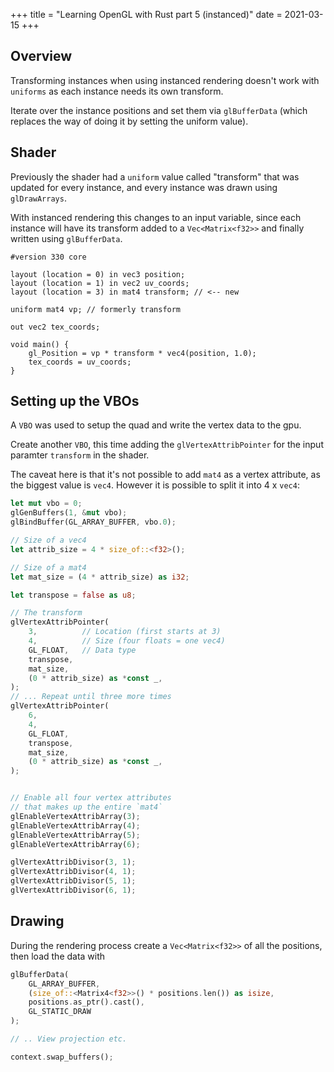 +++
title = "Learning OpenGL with Rust part 5 (instanced)"
date = 2021-03-15
+++

## Overview

Transforming instances when using instanced rendering doesn't work with
`uniforms` as each instance needs its own transform.

Iterate over the instance positions and set them via `glBufferData` (which
replaces the way of doing it by setting the uniform value).


## Shader

Previously the shader had a `uniform` value called "transform" that was updated
for every instance, and every instance was drawn using `glDrawArrays`.

With instanced rendering this changes to an input variable, since each instance
will have its transform added to a `Vec<Matrix<f32>>` and finally written using
`glBufferData`.


```sl
#version 330 core

layout (location = 0) in vec3 position;
layout (location = 1) in vec2 uv_coords;
layout (location = 3) in mat4 transform; // <-- new

uniform mat4 vp; // formerly transform

out vec2 tex_coords;

void main() {
    gl_Position = vp * transform * vec4(position, 1.0);
    tex_coords = uv_coords;
}
```

## Setting up the VBOs

A `VBO` was used to setup the quad and write the vertex data to the gpu.

Create another `VBO`, this time adding the `glVertexAttribPointer` for the input
paramter `transform` in the shader.

The caveat here is that it's not possible to add `mat4` as a vertex attribute,
as the biggest value is `vec4`. However it is possible to split it into 4 x
`vec4`:

```rust
let mut vbo = 0;
glGenBuffers(1, &mut vbo);
glBindBuffer(GL_ARRAY_BUFFER, vbo.0);

// Size of a vec4
let attrib_size = 4 * size_of::<f32>();

// Size of a mat4
let mat_size = (4 * attrib_size) as i32;

let transpose = false as u8;

// The transform
glVertexAttribPointer(
    3,          // Location (first starts at 3)
    4,          // Size (four floats = one vec4)
    GL_FLOAT,   // Data type
    transpose,
    mat_size,
    (0 * attrib_size) as *const _,
);
// ... Repeat until three more times
glVertexAttribPointer(
    6,
    4,
    GL_FLOAT,
    transpose,
    mat_size,
    (0 * attrib_size) as *const _,
);


// Enable all four vertex attributes
// that makes up the entire `mat4`
glEnableVertexAttribArray(3);
glEnableVertexAttribArray(4);
glEnableVertexAttribArray(5);
glEnableVertexAttribArray(6);

glVertexAttribDivisor(3, 1);
glVertexAttribDivisor(4, 1);
glVertexAttribDivisor(5, 1);
glVertexAttribDivisor(6, 1);
```

## Drawing

During the rendering process create a `Vec<Matrix<f32>>` of all the positions,
then load the data with

```rust
glBufferData(
    GL_ARRAY_BUFFER,
    (size_of::<Matrix4<f32>>() * positions.len()) as isize,
    positions.as_ptr().cast(),
    GL_STATIC_DRAW
);

// .. View projection etc.

context.swap_buffers();
```
